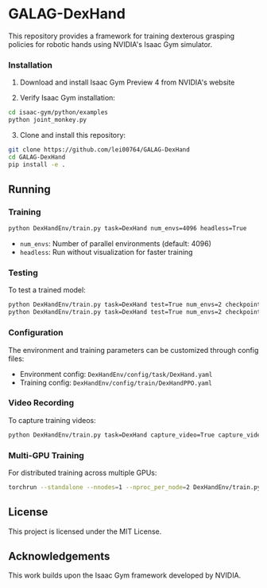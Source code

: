 # GALAG-DexHand

This repository provides a framework for training dexterous grasping policies for robotic hands using NVIDIA's Isaac Gym simulator.

### Installation

1. Download and install Isaac Gym Preview 4 from NVIDIA's website

2. Verify Isaac Gym installation:

```bash
cd isaac-gym/python/examples
python joint_monkey.py
```

3. Clone and install this repository:

```bash
git clone https://github.com/lei00764/GALAG-DexHand
cd GALAG-DexHand
pip install -e .
```

## Running

### Training

```bash
python DexHandEnv/train.py task=DexHand num_envs=4096 headless=True
```
- `num_envs`: Number of parallel environments (default: 4096)
- `headless`: Run without visualization for faster training

### Testing

To test a trained model:

```bash
python DexHandEnv/train.py task=DexHand test=True num_envs=2 checkpoint=runs/DexHand_*/nn/DexHand.pth
python DexHandEnv/train.py task=DexHand test=True num_envs=2 checkpoint=runs/DexHand_02-17-39-23/nn/DexHand.pth
```

### Configuration

The environment and training parameters can be customized through config files:

- Environment config: `DexHandEnv/config/task/DexHand.yaml`
- Training config: `DexHandEnv/config/train/DexHandPPO.yaml`

### Video Recording

To capture training videos:

```bash
python DexHandEnv/train.py task=DexHand capture_video=True capture_video_freq=1500 capture_video_len=100
```

### Multi-GPU Training

For distributed training across multiple GPUs:

```bash
torchrun --standalone --nnodes=1 --nproc_per_node=2 DexHandEnv/train.py multi_gpu=True task=DexHand
```

## License

This project is licensed under the MIT License.

## Acknowledgements

This work builds upon the Isaac Gym framework developed by NVIDIA.
